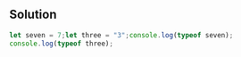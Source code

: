 ## Solution


```js
let seven = 7;let three = "3";console.log(typeof seven);
console.log(typeof three);
```